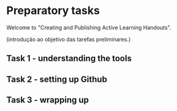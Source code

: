 # Preparatory tasks

Welcome to "Creating and Publishing Active Learning Handouts". 

(introdução ao objetivo das tarefas preliminares.)

## Task 1 - understanding the tools

## Task 2 - setting up Github

## Task 3 - wrapping up